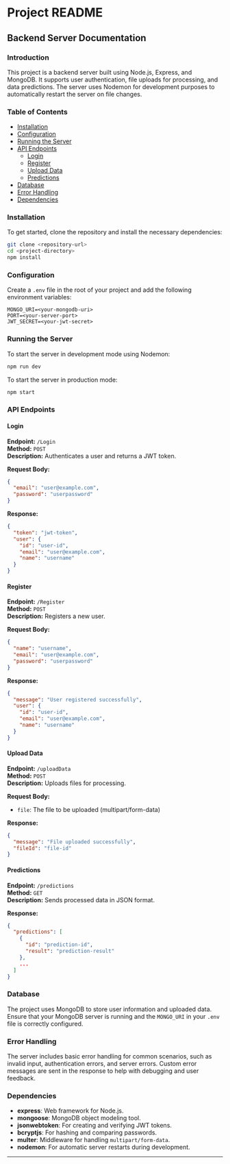 # Project README

## Backend Server Documentation

### Introduction

This project is a backend server built using Node.js, Express, and MongoDB. It supports user authentication, file uploads for processing, and data predictions. The server uses Nodemon for development purposes to automatically restart the server on file changes.

### Table of Contents

- [Installation](#installation)
- [Configuration](#configuration)
- [Running the Server](#running-the-server)
- [API Endpoints](#api-endpoints)
  - [Login](#login)
  - [Register](#register)
  - [Upload Data](#upload-data)
  - [Predictions](#predictions)
- [Database](#database)
- [Error Handling](#error-handling)
- [Dependencies](#dependencies)

### Installation

To get started, clone the repository and install the necessary dependencies:

```bash
git clone <repository-url>
cd <project-directory>
npm install
```

### Configuration

Create a `.env` file in the root of your project and add the following environment variables:

```plaintext
MONGO_URI=<your-mongodb-uri>
PORT=<your-server-port>
JWT_SECRET=<your-jwt-secret>
```

### Running the Server

To start the server in development mode using Nodemon:

```bash
npm run dev
```

To start the server in production mode:

```bash
npm start
```

### API Endpoints

#### Login

**Endpoint:** `/Login`  
**Method:** `POST`  
**Description:** Authenticates a user and returns a JWT token.  

**Request Body:**
```json
{
  "email": "user@example.com",
  "password": "userpassword"
}
```

**Response:**
```json
{
  "token": "jwt-token",
  "user": {
    "id": "user-id",
    "email": "user@example.com",
    "name": "username"
  }
}
```

#### Register

**Endpoint:** `/Register`  
**Method:** `POST`  
**Description:** Registers a new user.  

**Request Body:**
```json
{
  "name": "username",
  "email": "user@example.com",
  "password": "userpassword"
}
```

**Response:**
```json
{
  "message": "User registered successfully",
  "user": {
    "id": "user-id",
    "email": "user@example.com",
    "name": "username"
  }
}
```

#### Upload Data

**Endpoint:** `/uploadData`  
**Method:** `POST`  
**Description:** Uploads files for processing.  

**Request Body:**
- `file`: The file to be uploaded (multipart/form-data)

**Response:**
```json
{
  "message": "File uploaded successfully",
  "fileId": "file-id"
}
```

#### Predictions

**Endpoint:** `/predictions`  
**Method:** `GET`  
**Description:** Sends processed data in JSON format.  

**Response:**
```json
{
  "predictions": [
    {
      "id": "prediction-id",
      "result": "prediction-result"
    },
    ...
  ]
}
```

### Database

The project uses MongoDB to store user information and uploaded data. Ensure that your MongoDB server is running and the `MONGO_URI` in your `.env` file is correctly configured.

### Error Handling

The server includes basic error handling for common scenarios, such as invalid input, authentication errors, and server errors. Custom error messages are sent in the response to help with debugging and user feedback.

### Dependencies

- **express**: Web framework for Node.js.
- **mongoose**: MongoDB object modeling tool.
- **jsonwebtoken**: For creating and verifying JWT tokens.
- **bcryptjs**: For hashing and comparing passwords.
- **multer**: Middleware for handling `multipart/form-data`.
- **nodemon**: For automatic server restarts during development.

---